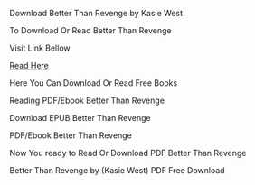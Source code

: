 Download Better Than Revenge by Kasie West

To Download Or Read Better Than Revenge

Visit Link Bellow

[Read Here](https://mobionlines.web.app/service/213197107-better-than-revenge)

Here You Can Download Or Read Free Books

Reading PDF/Ebook Better Than Revenge

Download EPUB Better Than Revenge

PDF/Ebook Better Than Revenge

Now You ready to Read Or Download PDF Better Than Revenge

Better Than Revenge by (Kasie West) PDF Free Download
